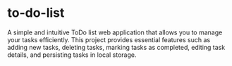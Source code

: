 # to-do-list
A simple and intuitive ToDo list web application that allows you to manage your tasks efficiently. This project provides essential features such as adding new tasks, deleting tasks, marking tasks as completed, editing task details, and persisting tasks in local storage.
